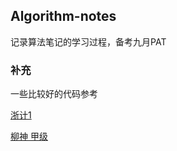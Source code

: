 ## Algorithm-notes



记录算法笔记的学习过程，备考九月PAT



### 补充

一些比较好的代码参考

[浙计1](https://blog.csdn.net/a617976080/article/details/89676670?utm_medium=distribute.pc_relevant.none-task-blog-2%7Edefault%7EBlogCommendFromMachineLearnPai2%7Edefault-1.vipsorttest&depth_1-utm_source=distribute.pc_relevant.none-task-blog-2%7Edefault%7EBlogCommendFromMachineLearnPai2%7Edefault-1.vipsorttest)

[柳神 甲级](https://blog.csdn.net/koori_145/article/details/104384319?utm_medium=distribute.pc_relevant.none-task-blog-baidujs_baidulandingword-2&spm=1001.2101.3001.4242)

